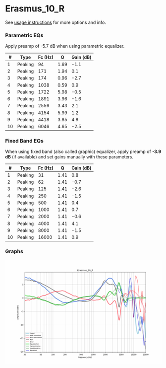 # Erasmus_10_R
See [usage instructions](https://github.com/jaakkopasanen/AutoEq#usage) for more options and info.

### Parametric EQs
Apply preamp of -5.7 dB when using parametric equalizer.

|   # | Type    |   Fc (Hz) |    Q |   Gain (dB) |
|-----|---------|-----------|------|-------------|
|   1 | Peaking |        94 | 1.69 |        -1.1 |
|   2 | Peaking |       171 | 1.94 |         0.1 |
|   3 | Peaking |       174 | 0.96 |        -2.7 |
|   4 | Peaking |      1038 | 0.59 |         0.9 |
|   5 | Peaking |      1722 | 5.98 |        -0.5 |
|   6 | Peaking |      1891 | 3.96 |        -1.6 |
|   7 | Peaking |      2556 | 3.43 |         2.1 |
|   8 | Peaking |      4154 | 5.99 |         1.2 |
|   9 | Peaking |      4418 | 3.85 |         4.8 |
|  10 | Peaking |      6046 | 4.65 |        -2.5 |

### Fixed Band EQs
When using fixed band (also called graphic) equalizer, apply preamp of **-3.9 dB** (if available) and set gains manually with these parameters.

|   # | Type    |   Fc (Hz) |    Q |   Gain (dB) |
|-----|---------|-----------|------|-------------|
|   1 | Peaking |        31 | 1.41 |         0.8 |
|   2 | Peaking |        62 | 1.41 |        -0.7 |
|   3 | Peaking |       125 | 1.41 |        -2.6 |
|   4 | Peaking |       250 | 1.41 |        -1.5 |
|   5 | Peaking |       500 | 1.41 |         0.4 |
|   6 | Peaking |      1000 | 1.41 |         0.7 |
|   7 | Peaking |      2000 | 1.41 |        -0.6 |
|   8 | Peaking |      4000 | 1.41 |         4.1 |
|   9 | Peaking |      8000 | 1.41 |        -1.5 |
|  10 | Peaking |     16000 | 1.41 |         0.9 |

### Graphs
![](./Erasmus_10_R.png)
